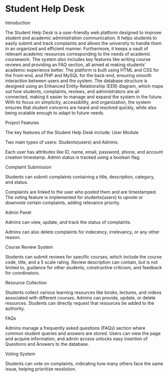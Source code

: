 # Student Help Desk
Introduction

The Student Help Desk is a user-friendly web platform designed to improve student and academic administration communication. It helps students to easily submit and track complaints and allows the university to handle them in an organized and efficient manner. Furthermore, it keeps a vault of relevant academic resources corresponding to the needs of academic coursework. The system also includes key features like writing course reviews and providing an FAQ section, all aimed at making students’ academic experience better. The platform is built using HTML and CSS for the front-end, and PHP and MySQL for the back-end, ensuring smooth interaction between users and the system. The database structure is designed using an Enhanced Entity-Relationship (EER) diagram, which maps out how students, complaints, reviews, and administrators are all connected, making it easier to manage and expand the system in the future. With its focus on simplicity, accessibility, and organization, the system ensures that student concerns are heard and resolved quickly, while also being scalable enough to adapt to future needs.

Project Features 

The key features of the Student Help Desk include:
User Module


Two main types of users: Students(users) and Admins.


Each user has attributes like ID, name, email, password, phone, and account creation timestamp.
Admin status is tracked using a boolean flag.





Complaint Submission


Students can submit complaints containing a title, description, category, and status.


Complaints are linked to the user who posted them and are timestamped.
The voting feature is implemented for students(users) to upvote or downvote certain complaints, adding relevance priority.


Admin Panel


Admins can view, update, and track the status of complaints.


Admins can also delete complaints for indecency, irrelevancy, or any other reason.


Course Review System


Students can submit reviews for specific courses, which include the course code, title, and a 5 scale rating.
Review description can contain, but is not limited to, guidance for other students, constructive criticism, and feedback for coordinators. 


Resource Collection


Students collect various learning resources like books, lectures, and videos associated with different courses.
Admins can provide, update, or delete resources. 
Students can directly request that resources be added to the authority.


FAQs


Admins manage a frequently asked questions (FAQs) section where common student queries and answers are stored.
Users can view the page and acquire information, and admin access unlocks easy insertion of Questions and Answers to the database.


Voting System


Students can vote on complaints, indicating how many others face the same issue, helping prioritize resolution.

